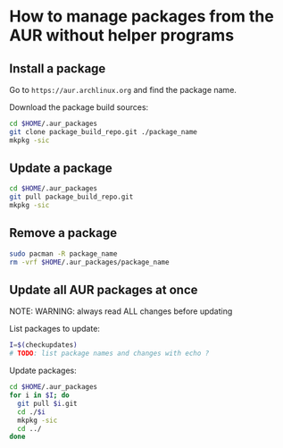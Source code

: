 # How to manage packages from the AUR without helper programs

## Install a package
Go to `https://aur.archlinux.org` and find the package name.

Download the package build sources:
```sh
cd $HOME/.aur_packages
git clone package_build_repo.git ./package_name
mkpkg -sic
```

## Update a package
```sh
cd $HOME/.aur_packages
git pull package_build_repo.git
mkpkg -sic
```

## Remove a package
```sh
sudo pacman -R package_name
rm -vrf $HOME/.aur_packages/package_name
```

## Update all AUR packages at once
NOTE: WARNING: always read ALL changes before updating

List packages to update:
```sh
I=$(checkupdates)
# TODO: list package names and changes with echo ?
```

Update packages:
```sh
cd $HOME/.aur_packages
for i in $I; do
  git pull $i.git
  cd ./$i
  mkpkg -sic
  cd ../
done
```

<!-- TODO: write a bash script that works as an AUR helper (name: aur) with flags like -S, -R, -Rs; use also echo, sed and awk -->

